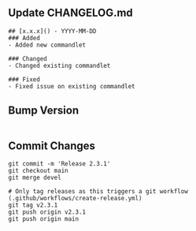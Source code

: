 ## Update CHANGELOG.md
```
## [x.x.x]() - YYYY-MM-DD
### Added
- Added new commandlet

### Changed
- Changed existing commandlet

### Fixed
- Fixed issue on existing commandlet
```

## Bump Version
```
```

## Commit Changes
```
git commit -m 'Release 2.3.1'
git checkout main
git merge devel

# Only tag releases as this triggers a git workflow (.github/workflows/create-release.yml)
git tag v2.3.1
git push origin v2.3.1
git push origin main
```